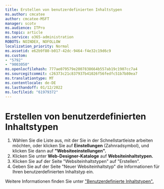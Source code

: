 ```yaml
---
title: Erstellen von benutzerdefinierten Inhaltstypen
ms.author: cmcatee
author: cmcatee-MSFT
manager: scotv
ms.audience: ITPro
ms.topic: article
ms.service: o365-administration
ROBOTS: NOINDEX, NOFOLLOW
localization_priority: Normal
ms.assetid: e62b9f80-b017-42dc-9464-f4e32c19d6c9
ms.custom:
- "5792"
- "9003050"
ms.openlocfilehash: 777ae079579e2007838664b557ab19c1907cc7a4
ms.sourcegitcommit: c26373c21c837937b41026f56fedfc51b7b80ea7
ms.translationtype: MT
ms.contentlocale: de-DE
ms.lasthandoff: 01/12/2022
ms.locfileid: "61979372"
---
```

# <a name="create-custom-content-types"></a>Erstellen von benutzerdefinierten Inhaltstypen

1. Wählen Sie die Liste aus, mit der Sie in der Schnellstartleiste arbeiten möchten, oder klicken Sie auf **Einstellungen** (Zahnradsymbol), und klicken Sie dann auf **"Websiteeinstellungen".**
2. Klicken Sie unter **Web-Designer-Kataloge** auf **Websiteinhaltstypen.**
3. Klicken Sie auf der Seite "Websiteinhaltstypen" auf "Erstellen".
4. Geben Sie auf der Seite "Neuer Websiteinhaltstyp" die Informationen für Ihren benutzerdefinierten Inhaltstyp ein.

Weitere Informationen finden Sie unter ["Benutzerdefinierte Inhaltstypen".](https://support.microsoft.com/office/e1277a2e-a1e8-4473-9126-91a0647766e5#__toc323548991)